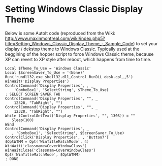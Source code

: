# Setting Windows Classic Display Theme

Below is some AutoIt code (reproduced from the Wiki:
<http://www.maxinmontreal.com/wiki/index.php5?title=Setting_Windows_Classic_Display_Theme_-_Sample_Code>)
to set your display / dekstop theme to Windows Classic. Typically used
at the beggining of the hopper script to force Windows Classic theme,
because XP can revert to XP style after reboot, which happens from time
to time.

    Local $Theme_To_Use = 'Windows Classic'
    Local $ScreenSaver_To_Use = '(None)'
    Run('rundll32.exe shell32.dll,Control_RunDLL desk.cpl,,5')
    WinWait('Display Properties')
    ControlCommand('Display Properties', , _
        'ComboBox1', 'SelectString', $Theme_To_Use)
    ; SELECT SCREEN SAVER TAB
    ControlCommand('Display Properties', "", _
        12320, "TabRight", "")
    ControlCommand('Display Properties', "", _
        12320, "TabRight", "")
    While (ControlGetText('Display Properties', "", 1303)) = ""
       Sleep(100)
    WEnd
    ControlCommand('Display Properties', _
       , 'ComboBox1', 'SelectString', $ScreenSaver_To_Use)
    ControlClick('Display Properties', , 'Button7')
    $OptWTMM = Opt('WinTitleMatchMode', 4)
    WinWait('classname=CoverWindowClass')
    WinWaitClose('classnam=CoverWindowClass')
    Opt('WinTitleMatchMode', $OptWTMM)
    ; DONE
